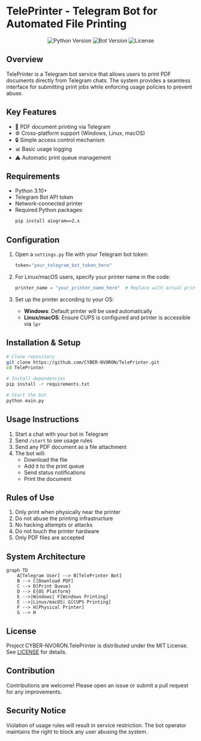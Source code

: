 # TelePrinter - Telegram Bot for Automated File Printing

<p align="center">
   <img src="https://img.shields.io/badge/Python_Version-3.10-8A2BE2" alt="Python Version">
   <img src="https://img.shields.io/badge/Version-v1.0-blue" alt="Bot Version">
   <img src="https://img.shields.io/badge/License-MIT-success" alt="License">
</p>

## Overview

TelePrinter is a Telegram bot service that allows users to print PDF documents directly from Telegram chats. The system provides a seamless interface for submitting print jobs while enforcing usage policies to prevent abuse.

## Key Features

- 📄 PDF document printing via Telegram
- ⚙️ Cross-platform support (Windows, Linux, macOS)
- 🔒 Simple access control mechanism
- 📊 Basic usage logging
- ⚠️ Automatic print queue management

## Requirements

- Python 3.10+
- Telegram Bot API token
- Network-connected printer
- Required Python packages:
  ```bash
  pip install aiogram==2.x
  ```

## Configuration

1. Open a `settings.py` file with your Telegram bot token:
   ```python
   token="your_telegram_bot_token_here"
   ```

2. For Linux/macOS users, specify your printer name in the code:
   ```python
   printer_name = "your_printer_name_here"  # Replace with actual printer name
   ```

3. Set up the printer according to your OS:
   - **Windows**: Default printer will be used automatically
   - **Linux/macOS**: Ensure CUPS is configured and printer is accessible via `lpr`

## Installation & Setup

```bash
# Clone repository
git clone https://github.com/CYBER-NVORON/TelePrinter.git
cd TelePrinter

# Install dependencies
pip install -r requirements.txt

# Start the bot
python main.py
```

## Usage Instructions

1. Start a chat with your bot in Telegram
2. Send `/start` to see usage rules
3. Send any PDF document as a file attachment
4. The bot will:
   - Download the file
   - Add it to the print queue
   - Send status notifications
   - Print the document

## Rules of Use

1. Only print when physically near the printer
2. Do not abuse the printing infrastructure
3. No hacking attempts or attacks
4. Do not touch the printer hardware
5. Only PDF files are accepted

## System Architecture

```mermaid
graph TD
    A[Telegram User] --> B[TelePrinter Bot]
    B --> C[Download PDF]
    C --> D[Print Queue]
    D --> E{OS Platform}
    E -->|Windows| F[Windows Printing]
    E -->|Linux/macOS| G[CUPS Printing]
    F --> H[Physical Printer]
    G --> H
```

## License

Project CYBER-NVORON.TelePrinter is distributed under the MIT License. See [LICENSE](LICENSE) for details.

## Contribution

Contributions are welcome! Please open an issue or submit a pull request for any improvements.

## Security Notice

Violation of usage rules will result in service restriction. The bot operator maintains the right to block any user abusing the system.
